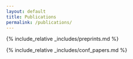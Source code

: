 ```yaml
---
layout: default
title: Publications
permalink: /publications/
---
```


{% include_relative _includes/preprints.md %}

{% include_relative _includes/conf_papers.md %}